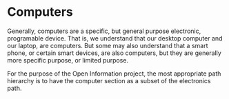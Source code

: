 Computers
=========

Generally, computers are a specific, but general purpose electronic, programable device.  That is, we understand that our desktop computer and our laptop, are computers.  But some may also understand that a smart phone, or certain smart devices, are also computers, but they are generally more specific purpose, or limited purpose.

For the purpose of the Open Information project, the most appropriate path hierarchy is to have the computer section as a subset of the electronics path.
